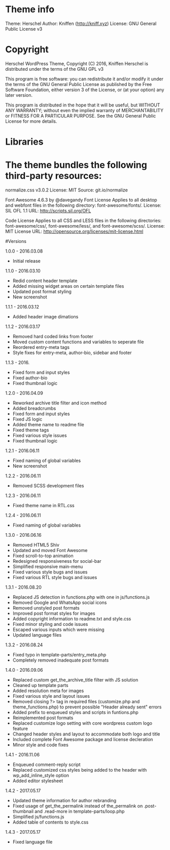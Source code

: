# Theme info
Theme: Herschel
Author: Kniffen (http://kniff.xyz)
License: GNU General Public License v3

# Copyright
Herschel WordPress Theme, Copyright (C) 2016, Kniffen
Herschel is distributed under the terms of the GNU GPL v3

This program is free software: you can redistribute it and/or modify
it under the terms of the GNU General Public License as published by
the Free Software Foundation, either version 3 of the License, or
(at your option) any later version.

This program is distributed in the hope that it will be useful,
but WITHOUT ANY WARRANTY; without even the implied warranty of
MERCHANTABILITY or FITNESS FOR A PARTICULAR PURPOSE.  See the
GNU General Public License for more details.

# Libraries
# The theme bundles the following third-party resources:

normalize.css v3.0.2
License: MIT
Source: git.io/normalize

Font Awesome 4.6.3 by @davegandy
  Font License
    Applies to all desktop and webfont files in the following directory: font-awesome/fonts/.
    License: SIL OFL 1.1
    URL: http://scripts.sil.org/OFL

  Code License
    Applies to all CSS and LESS files in the following directories: font-awesome/css/, font-awesome/less/, and font-awesome/scss/.
    License: MIT License
    URL: http://opensource.org/licenses/mit-license.html


#Versions

1.0.0 - 2016.03.08
- Initial release

1.1.0 - 2016.03.10
- Redid content header template
- Added missing widget areas on certain template files
- Updated post format styling
- New screenshot

1.1.1 - 2016.03.12
- Added header image dimations

1.1.2 - 2016.03.17
- Removed hard coded links from footer
- Moved custom content functions and variables to seperate file
- Reordered entry-meta tags
- Style fixes for entry-meta, author-bio, sidebar and footer

1.1.3 - 2016.
- Fixed form and input styles
- Fixed author-bio
- Fixed thumbnail logic

1.2.0 - 2016.04.09
- Reworked archive title filter and icon method
- Added breadcrumbs
- Fixed form and input styles
- Fixed JS logic
- Added theme name to readme file
- Fixed theme tags
- Fixed various style issues
- Fixed thumbnail logic

1.2.1 - 2016.06.11
- Fixed naming of global variables
- New screenshot

1.2.2 - 2016.06.11
- Removed SCSS development files

1.2.3 - 2016.06.11
- Fixed theme name in RTL.css

1.2.4 - 2016.06.11
- Fixed naming of global variables

1.3.0 - 2016.06.16
- Removed HTML5 Shiv
- Updated and moved Font Awesome
- Fixed scroll-to-top animation
- Redesigned responsiveness for social-bar
- Simplified responsive main-menu
- Fixed various style bugs and issues
- Fixed various RTL style bugs and issues

1.3.1 - 2016.08.20
- Replaced JS detection in functions.php with one in js/functions.js
- Removed Google and WhatsApp social icons
- Removed unstyled post formats
- Improved post format styles for images
- Added copyright information to readme.txt and style.css
- Fixed minor styling and code issues
- Escaped various inputs which were missing
- Updated language files

1.3.2 - 2016.08.24
- Fixed typo in template-parts/entry_meta.php
- Completely removed inadequate post formats

1.4.0 - 2016.09.06
- Replaced custom get_the_archive_title filter with JS solution
- Cleaned up template parts
- Added resolution meta for images
- Fixed various style and layout issues
- Removed closing ?> tag in required files (customize.php and theme_functions.php) to prevent possible "Header already sent" errors
- Added prefix to enqueued styles and scripts in funtions.php
- Reimplemented post formats
- Replaced customize logo setting with core wordpress custom logo feature
- Changed header styles and layout to accommodate both logo and title
- Included complete Font Awesome package and license decleration
- Minor style and code fixes

1.4.1 - 2016.11.06
- Enqueued comment-reply script
- Replaced customized css styles being added to the header with wp_add_inline_style option
- Added editor stylesheet

1.4.2 - 2017.05.17
- Updated theme information for author rebranding
- Fixed usage of get_the_permalink instead of the_permalink on .post-thumbnail and .read-more in template-parts/loop.php
- Simplified js/functions.js
- Added table of contents to style.css

1.4.3 - 2017.05.17
- Fixed language file